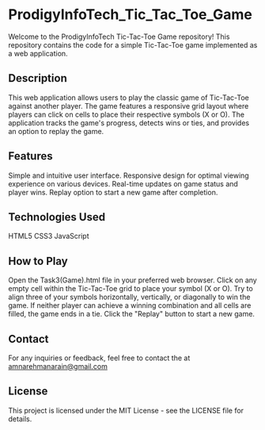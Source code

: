 # ProdigyInfoTech_Tic_Tac_Toe_Game

Welcome to the ProdigyInfoTech Tic-Tac-Toe Game repository! This repository contains the code for a simple Tic-Tac-Toe game implemented as a web application.

## Description
This web application allows users to play the classic game of Tic-Tac-Toe against another player. The game features a responsive grid layout where players can click on cells to place their respective symbols (X or O). The application tracks the game's progress, detects wins or ties, and provides an option to replay the game.

## Features
Simple and intuitive user interface.
Responsive design for optimal viewing experience on various devices.
Real-time updates on game status and player wins.
Replay option to start a new game after completion.

## Technologies Used
HTML5
CSS3
JavaScript

## How to Play
Open the Task3(Game).html file in your preferred web browser.
Click on any empty cell within the Tic-Tac-Toe grid to place your symbol (X or O).
Try to align three of your symbols horizontally, vertically, or diagonally to win the game.
If neither player can achieve a winning combination and all cells are filled, the game ends in a tie.
Click the "Replay" button to start a new game.

## Contact
For any inquiries or feedback, feel free to contact the at amnarehmanarain@gmail.com

## License
This project is licensed under the MIT License - see the LICENSE file for details.

